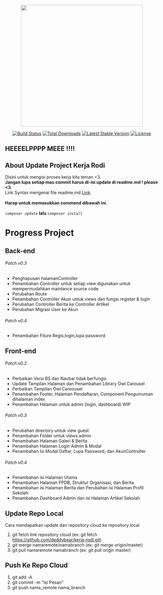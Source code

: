 <p align="center"><a href="https://laravel.com" target="_blank"><img src="https://raw.githubusercontent.com/laravel/art/master/logo-lockup/5%20SVG/2%20CMYK/1%20Full%20Color/laravel-logolockup-cmyk-red.svg" width="400"></a></p>

<p align="center">
<a href="https://travis-ci.org/laravel/framework"><img src="https://travis-ci.org/laravel/framework.svg" alt="Build Status"></a>
<a href="https://packagist.org/packages/laravel/framework"><img src="https://poser.pugx.org/laravel/framework/d/total.svg" alt="Total Downloads"></a>
<a href="https://packagist.org/packages/laravel/framework"><img src="https://poser.pugx.org/laravel/framework/v/stable.svg" alt="Latest Stable Version"></a>
<a href="https://packagist.org/packages/laravel/framework"><img src="https://poser.pugx.org/laravel/framework/license.svg" alt="License"></a>
</p>

## HEEEELPPPP MEEE !!!!

## About Update Project Kerja Rodi
Disini untuk mengisi proses kerja kita teman <3.<br>
**Jangan lupa setiap mau commit harus di-isi update di readme.md ! please <3**.<br>
Link Syntax mengenai file readme.md [Link](https://www.markdownguide.org/basic-syntax/).<br><br>
**Harap untuk memasukkan commend dibawah ini**.<br><br>
`composer update` **lalu** `composer install`



# Progress Project
## Back-end

###### Patch v0.3
- Penghapusan halamanController
- Penambahan Controller untuk setiap view digunakan untuk mempermudahkan maintance source code
- Perubahan Route 
- Penambahan Controller Akun untuk views dan fungsi register & login
- Perubahan Controller Berita ke Controller Artikel
- Perubahan Migrasi User ke Akun

###### Patch v0.4
- Penambahan Fiture Regis,login,lupa password

## Front-end

###### Patch v0.2
- Perbaikan Versi BS dan Navbar tidak berfungsi
- Update Tampilan Halaman dan Penambahan Library Owl Carousel
- Perbaikan Tampilan Owl Careousel
- Penambahan Footer, Halaman Pendaftaran, Component Pengumuman dihalaman index
- Penambahan Halaman untuk admin (login, dashboard) WIP


###### Patch v0.3
- Perubahan directory untuk view guest
- Penambahan Folder untuk views admin
- Penambahan Halaman Galeri & Berita
- Penambahan Halaman Login Admin & Modal
- Penambahan Isi Modal Daftar, Lupa Password, dan AkunController 

###### Patch v0.4
- Penambahan isi Halaman Utama
- Penambahan Halaman PPDB, Struktur Organisasi, dan Berita
- Penambahan isi Halaman Berita dan Perubahan isi Halaman Profil Sekolah
- Penambahan Dashboard Admin dan isi Halaman Artikel Sekolah

## Update Repo Local 

Cara mendapatkan update dari repository cloud ke repository local 

1. git fetch link repository cloud (ex: git fetch https://github.com/deddybear/kerja-rodi.git)
2. git merge namaremote/namabranch (ex: git merge origin/master)
3. git pull namaremote namabranch (ex: git pull origin master)

## Push Ke Repo Cloud

1. git add -A
2. git commit -m "Isi Pesan"
3. git push nama_remote nama_branch